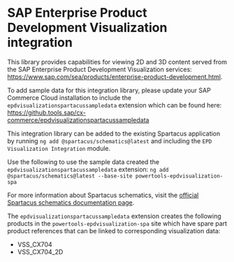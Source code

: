 # SAP Enterprise Product Development Visualization integration

This library provides capabilities for viewing 2D and 3D content served from the SAP Enterprise Product Development Visualization services:
<https://www.sap.com/sea/products/enterprise-product-development.html>.

To add sample data for this integration library, please update your SAP Commerce Cloud installation to include the `epdvisualizationspartacussampledata` extension which can be found here:
<https://github.tools.sap/cx-commerce/epdvisualizationspartacussampledata>

This integration library can be added to the existing Spartacus application by running `ng add @spartacus/schematics@latest` and including the `EPD Visualization Integration` module.

Use the following to use the sample data created the `epdvisualizationspartacussampledata` extension:
`ng add @spartacus/schematics@latest --base-site powertools-epdvisualization-spa`

For more information about Spartacus schematics, visit the [official Spartacus schematics documentation page](https://help.sap.com/docs/SAP_COMMERCE_COMPOSABLE_STOREFRONT/31164ec95c7c4136b1d1a4a371cad3c7/e38d45609de04412920a7fc9c13d41e3.html).

The `epdvisualizationspartacussampledata` extension creates the following products in the `powertools-epdvisualization-spa` site which have spare part product references that can be linked to corresponding visualization data:

- VSS_CX704
- VSS_CX704_2D
